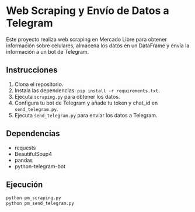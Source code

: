 # Web Scraping y Envío de Datos a Telegram

Este proyecto realiza web scraping en Mercado Libre para obtener información sobre celulares, almacena los datos en un DataFrame y envía la información a un bot de Telegram.

## Instrucciones

1. Clona el repositorio.
2. Instala las dependencias: `pip install -r requirements.txt`.
3. Ejecuta `scraping.py` para obtener los datos.
4. Configura tu bot de Telegram y añade tu token y chat_id en `send_telegram.py`.
5. Ejecuta `send_telegram.py` para enviar los datos a Telegram.

## Dependencias

- requests
- BeautifulSoup4
- pandas
- python-telegram-bot

## Ejecución

```bash
python pm_scraping.py
python pm_send_telegram.py

